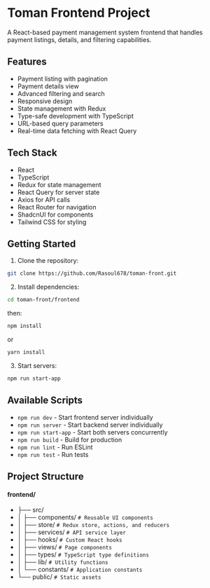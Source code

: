# Toman Frontend Project

A React-based payment management system frontend that handles payment listings, details, and filtering capabilities.

## Features

- Payment listing with pagination
- Payment details view
- Advanced filtering and search
- Responsive design
- State management with Redux
- Type-safe development with TypeScript
- URL-based query parameters
- Real-time data fetching with React Query

## Tech Stack

- React
- TypeScript
- Redux for state management
- React Query for server state
- Axios for API calls
- React Router for navigation
- ShadcnUI for components
- Tailwind CSS for styling

## Getting Started

1. Clone the repository:

```bash
git clone https://github.com/Rasoul678/toman-front.git
```

2. Install dependencies:

```bash
cd toman-front/frontend
```

then:

```bash
npm install
```

or

```bash
yarn install
```

3. Start servers:

```bash
npm run start-app
```

## Available Scripts

- `npm run dev` - Start frontend server individually
- `npm run server` - Start backend server individually
- `npm run start-app` - Start both servers concurrently
- `npm run build` - Build for production
- `npm run lint` - Run ESLint
- `npm run test` - Run tests

## Project Structure

#### frontend/

- ├── src/
- │ ├── components/ `# Reusable UI components`
- │ ├── store/ `# Redux store, actions, and reducers`
- │ ├── services/ `# API service layer`
- │ ├── hooks/ `# Custom React hooks`
- │ ├── views/ `# Page components`
- │ ├── types/ `# TypeScript type definitions`
- │ ├── lib/ `# Utility functions`
- │ └── constants/ `# Application constants`
- └── public/ `# Static assets`
